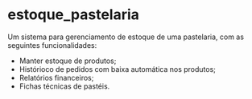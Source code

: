 # estoque_pastelaria

Um sistema para gerenciamento de estoque de uma pastelaria, com as seguintes funcionalidades:
 - Manter estoque de produtos;
 - Histórioco de pedidos com baixa automática nos produtos;
 - Relatórios financeiros;
 - Fichas técnicas de pastéis.
